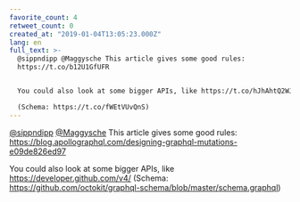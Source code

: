 ```yaml
---
favorite_count: 4
retweet_count: 0
created_at: "2019-01-04T13:05:23.000Z"
lang: en
full_text: >-
  @sippndipp @Maggysche This article gives some good rules:
  https://t.co/b12U1GfUFR


  You could also look at some bigger APIs, like https://t.co/hJhAhtQ2WJ

  (Schema: https://t.co/fWEtVUvQnS)
---
```


[@sippndipp](https://twitter.com/sippndipp)
[@Maggysche](https://twitter.com/Maggysche) This article gives some good rules:
<https://blog.apollographql.com/designing-graphql-mutations-e09de826ed97>

You could also look at some bigger APIs, like <https://developer.github.com/v4/>
(Schema: <https://github.com/octokit/graphql-schema/blob/master/schema.graphql>)
